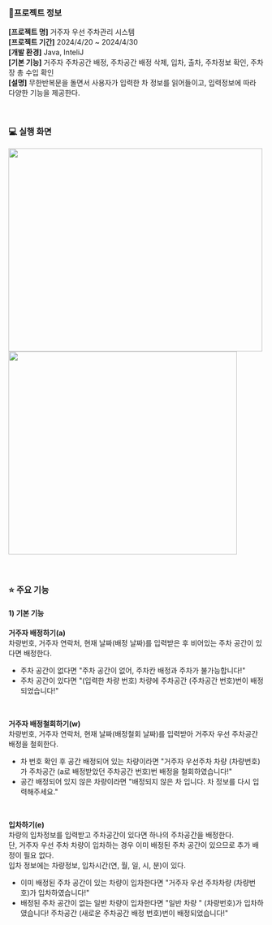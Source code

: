 ### 📝프로젝트 정보
**[프로젝트 명]** 거주자 우선 주차관리 시스템 </br>
**[프로젝트 기간]** 2024/4/20 ~ 2024/4/30 </br>
**[개발 환경]** Java, InteliJ </br>
**[기본 기능]** 거주자 주차공간 배정, 주차공간 배정 삭제, 입차, 출차, 주차정보 확인, 주차장 총 수입 확인   
**[설명]** 무한반복문을 돌면서 사용자가 입력한 차 정보를 읽어들이고, 입력정보에 따라 다양한 기능을 제공한다.

</br>

### 💻 실행 화면

<img src="https://github.com/JuheeeKim/java-parking-service/assets/123529128/b4bbf89e-09cb-4427-8676-d0d57416915d" width="500" height="400"/>
<img src="https://github.com/JuheeeKim/java-parking-service/assets/123529128/17da3bf9-5917-45bb-b193-af90f71c112b" width="450" height="400"/>

</br>
</br>
</br>

### ⭐ 주요 기능

#### **1) 기본 기능**   

**거주자 배정하기(a)** </br>
차량번호, 거주자 연락처, 현재 날짜(배정 날짜)를 입력받은 후 비어있는 주차 공간이 있다면 배정한다. </br>
* 주차 공간이 없다면 "주차 공간이 없어, 주차칸 배정과 주차가 불가능합니다!" </br>
* 주차 공간이 있다면 "(입력한 차량 번호) 차량에 주차공간 (주차공간 번호)번이 배정되었습니다!" </br>

</br>

**거주자 배정철회하기(w)** </br>
차량번호, 거주자 연락처, 현재 날짜(배정철회 날짜)를 입력받아 거주자 우선 주차공간 배정을 철회한다.
* 차 번호 확인 후 공간 배정되어 있는 차량이라면 "거주자 우선주차 차량 (차량번호)가 주차공간 (a로 배정받았던 주차공간 번호)번 배정을 철회하였습니다!"
* 공간 배정되어 있지 않은 차량이라면 "배정되지 않은 차 입니다. 차 정보를 다시 입력해주세요."

</br>

**입차하기(e)** </br>
차량의 입차정보를 입력받고 주차공간이 있다면 하나의 주차공간을 배정한다. </br>
단, 거주자 우선 주차 차량이 입차하는 경우 이미 배정된 주차 공간이 있으므로 추가 배정이 필요 없다. </br>
입차 정보에는 차량정보, 입차시간(연, 월, 일, 시, 분)이 있다. </br>
* 이미 배정된 주차 공간이 있는 차량이 입차한다면 "거주자 우선 주차차량 (차량번호)가 입차하였습니다!"
* 배정된 주차 공간이 없는 일반 차량이 입차한다면 "일반 차량 " (차량번호)가 입차하였습니다! 주차공간 (새로운 주차공간 배정 번호)번이 배정되었습니다!"

  

